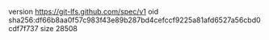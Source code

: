version https://git-lfs.github.com/spec/v1
oid sha256:df66b8aa0f57c983f43e89b287bd4cefccf9225a81afd6527a56cbd0cdf7f737
size 28508
